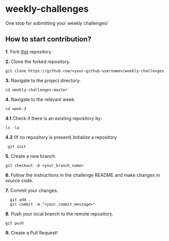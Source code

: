 # weekly-challenges
One stop for submitting your weekly challenges! 

## How to start contribution?

**1.** Fork [this](https://github.com/dscrait/weekly-challenges.git) repository.

**2.** Clone the forked repository.
```terminal
git clone https://github.com/<your-github-username>/weekly-challenges
```

**3.** Navigate to the project directory.
```terminal
cd weekly-challenges-master
```

**4.** Navigate to the relevant week.
```terminal
cd week-3
```
**4.1** Check if there is an existing repository by:
```terminal
ls -la
```
**4.2** (If no repository is present) Initialize a repository
```terminal
 git init
 ```
**5.** Create a new branch.
```terminal
git checkout -b <your_branch_name>
```

**6.** Follow the instructions in the challenge README and make changes in source code.

**7.** Commit your changes.

```terminal
  git add .
  git commit -m "<your_commit_message>"
```

**8.** Push your local branch to the remote repository.
```terminal
git push 
```

**9.** Create a Pull Request!
